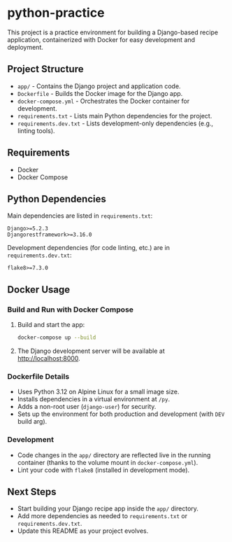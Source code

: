 # python-practice

This project is a practice environment for building a Django-based recipe application, containerized with Docker for easy development and deployment.

## Project Structure

- `app/` - Contains the Django project and application code.
- `Dockerfile` - Builds the Docker image for the Django app.
- `docker-compose.yml` - Orchestrates the Docker container for development.
- `requirements.txt` - Lists main Python dependencies for the project.
- `requirements.dev.txt` - Lists development-only dependencies (e.g., linting tools).

## Requirements

- Docker
- Docker Compose

## Python Dependencies

Main dependencies are listed in `requirements.txt`:

```
Django>=5.2.3
Djangorestframework>=3.16.0
```

Development dependencies (for code linting, etc.) are in `requirements.dev.txt`:

```
flake8>=7.3.0
```

## Docker Usage

### Build and Run with Docker Compose

1. Build and start the app:
   ```sh
   docker-compose up --build
   ```
2. The Django development server will be available at [http://localhost:8000](http://localhost:8000).

### Dockerfile Details
- Uses Python 3.12 on Alpine Linux for a small image size.
- Installs dependencies in a virtual environment at `/py`.
- Adds a non-root user (`django-user`) for security.
- Sets up the environment for both production and development (with `DEV` build arg).

### Development
- Code changes in the `app/` directory are reflected live in the running container (thanks to the volume mount in `docker-compose.yml`).
- Lint your code with `flake8` (installed in development mode).

## Next Steps
- Start building your Django recipe app inside the `app/` directory.
- Add more dependencies as needed to `requirements.txt` or `requirements.dev.txt`.
- Update this README as your project evolves.